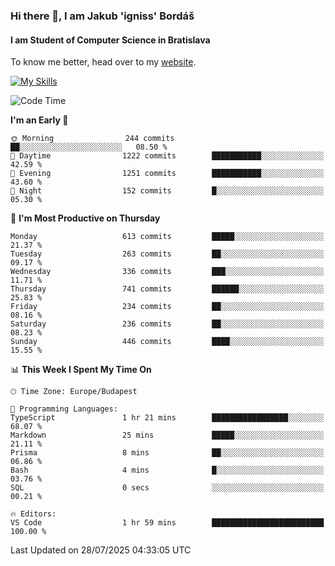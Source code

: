### Hi there 👋, I am Jakub 'igniss' Bordáš

#### I am Student of Computer Science in Bratislava
To know me better, head over to my [website](https://bordas.sk).

[![My Skills](https://skillicons.dev/icons?i=js,typescript,html,css,figma,svelte,vue,next,postgresql,nest,express,nodejs)](https://bordas.sk)


<!--START_SECTION:waka-->
![Code Time](http://img.shields.io/badge/Code%20Time-1%2C996%20hrs%2034%20mins-blue)

**I'm an Early 🐤** 

```text
🌞 Morning                244 commits         ██░░░░░░░░░░░░░░░░░░░░░░░   08.50 % 
🌆 Daytime                1222 commits        ███████████░░░░░░░░░░░░░░   42.59 % 
🌃 Evening                1251 commits        ███████████░░░░░░░░░░░░░░   43.60 % 
🌙 Night                  152 commits         █░░░░░░░░░░░░░░░░░░░░░░░░   05.30 % 
```
📅 **I'm Most Productive on Thursday** 

```text
Monday                   613 commits         █████░░░░░░░░░░░░░░░░░░░░   21.37 % 
Tuesday                  263 commits         ██░░░░░░░░░░░░░░░░░░░░░░░   09.17 % 
Wednesday                336 commits         ███░░░░░░░░░░░░░░░░░░░░░░   11.71 % 
Thursday                 741 commits         ██████░░░░░░░░░░░░░░░░░░░   25.83 % 
Friday                   234 commits         ██░░░░░░░░░░░░░░░░░░░░░░░   08.16 % 
Saturday                 236 commits         ██░░░░░░░░░░░░░░░░░░░░░░░   08.23 % 
Sunday                   446 commits         ████░░░░░░░░░░░░░░░░░░░░░   15.55 % 
```


📊 **This Week I Spent My Time On** 

```text
🕑︎ Time Zone: Europe/Budapest

💬 Programming Languages: 
TypeScript               1 hr 21 mins        █████████████████░░░░░░░░   68.07 % 
Markdown                 25 mins             █████░░░░░░░░░░░░░░░░░░░░   21.11 % 
Prisma                   8 mins              ██░░░░░░░░░░░░░░░░░░░░░░░   06.86 % 
Bash                     4 mins              █░░░░░░░░░░░░░░░░░░░░░░░░   03.76 % 
SQL                      0 secs              ░░░░░░░░░░░░░░░░░░░░░░░░░   00.21 % 

🔥 Editors: 
VS Code                  1 hr 59 mins        █████████████████████████   100.00 % 
```


 Last Updated on 28/07/2025 04:33:05 UTC
<!--END_SECTION:waka-->
